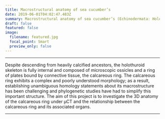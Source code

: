 ```yaml
---
title: Macrostructural anatomy of sea cucumber’s
date: 2019-06-01T04:02:47.483Z
summary: Macrostructural anatomy of sea cucumber’s (Echinodermata: Holothuroidea) calcareous rings revealed under micro-computed tomography (μCT).
draft: false
featured: false
image:
  filename: featured.jpg
  focal_point: Smart
  preview_only: false
---
```

---
Despite descending from heavily calcified ancestors, the holothuroid skeleton is fully internal and composed of microscopic ossicles and a ring of plates bound by connective
tissue, the calcareous ring. The calcareous ring exhibits a complex and poorly understood morphology; as a result, establishing unambiguous homology statements about its
macrostructure has been challenging and phylogenetic studies have had to simplify this important structure. The aim of this project is to investigate the 3D anatomy of the 
calcareous ring under μCT and the relationship between the calcareous ring and its associated organs.

---
